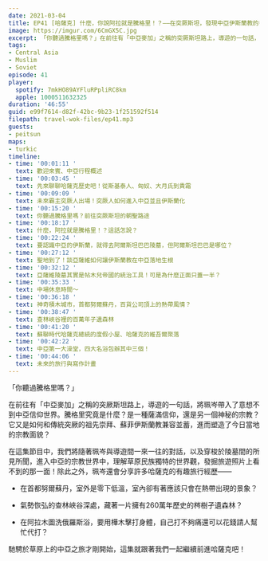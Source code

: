 ```yaml
---
date: 2021-03-04
title: EP41 [哈薩克] 什麼，你說阿拉就是騰格里！？——在突厥斯坦，發現中亞伊斯蘭教的多元面貌 ft. 遊牧過渡帶 廖珮岑
image: https://imgur.com/6CmGX5C.jpg
excerpt: 「你聽過騰格里嗎？」在前往有「中亞麥加」之稱的突厥斯坦路上，導遊的一句話，將珮岑帶入了意想不到中亞信仰世界。騰格里究竟是什麼？它又是如何和傳統突厥的祖先崇拜、蘇菲伊斯蘭教兼容並蓄，進而塑造了今日當地的宗教面貌？在這集節目中，我們將隨著珮岑與導遊間一來一往的對話，進入中亞的宗教世界中，發掘旅遊照片上看不到的那一面，並且聽聽更多有趣的旅行經驗！
tags:
- Central Asia
- Muslim
- Soviet
episode: 41
player:
  spotify: 7mkHO89AYFluRPpliRC8km
  apple: 1000511632325
duration: '46:55'
guid: e99f7614-d82f-42bc-9b23-1f251592f514
filepath: travel-wok-files/ep41.mp3
guests:
- peitsun
maps:
- turkic
timeline:
- time: '00:01:11 '
  text: 歡迎來賓、中亞行程概述
- time: '00:03:45 '
  text: 先來聊聊哈薩克歷史吧！從斯基泰人、匈奴、大月氏到貴霜
- time: '00:09:09 '
  text: 未來霸主突厥人出場！突厥人如何進入中亞並且伊斯蘭化
- time: '00:15:20 '
  text: 你聽過騰格里嗎？前往突厥斯坦的朝聖路途
- time: '00:18:17 '
  text: 什麼，阿拉就是騰格里！？這話怎說？
- time: '00:22:24 '
  text: 要認識中亞的伊斯蘭，就得去阿爾斯坦巴巴陵墓，但阿爾斯坦巴巴是哪位？
- time: '00:27:12 '
  text: 聖地到了！談亞薩維如何讓伊斯蘭教在中亞落地生根
- time: '00:32:12 '
  text: 亞薩維陵墓其實是帖木兒帝國的統治工具！可是為什麼正面只蓋一半？
- time: '00:35:33 '
  text: 中場休息時間～
- time: '00:36:18 '
  text: 神奇積木城市，首都努爾蘇丹，百貨公司頂上的熱帶風情？
- time: '00:38:47 '
  text: 查林峽谷裡的百萬年孑遺森林
- time: '00:41:20 '
  text: 蘇聯時代哈薩克總統的度假小屋、哈薩克的維吾爾聚落
- time: '00:42:22 '
  text: 中亞第一大澡堂，四大名浴包辦其中三個！
- time: '00:44:06 '
  text: 未來的旅行與寫作計畫
---
```


「你聽過騰格里嗎？」

在前往有「中亞麥加」之稱的突厥斯坦路上，導遊的一句話，將珮岑帶入了意想不到中亞信仰世界。騰格里究竟是什麼？是一種薩滿信仰，還是另一個神秘的宗教？它又是如何和傳統突厥的祖先崇拜、蘇菲伊斯蘭教兼容並蓄，進而塑造了今日當地的宗教面貌？

在這集節目中，我們將隨著珮岑與導遊間一來一往的對話，以及穿梭於陵墓間的所見所聞，進入中亞的宗教世界中，理解草原民族獨特的世界觀，發掘旅遊照片上看不到的那一面！除此之外，珮岑還會分享許多哈薩克的有趣旅行經歷——

* 在首都努爾蘇丹，室外是零下低溫，室內卻有著應該只會在熱帶出現的景象？

* 氣勢恢弘的查林峽谷深處，藏著一片擁有260萬年歷史的梣樹孑遺森林？

* 在阿拉木圖洗俄羅斯浴，要用樺木擊打身體，自己打不夠痛還可以花錢請人幫忙代打？

馳騁於草原上的中亞之旅才剛開始，這集就跟著我們一起繼續前進哈薩克吧！



